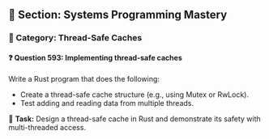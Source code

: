 ## 📘 Section: Systems Programming Mastery  
### 🔹 Category: Thread-Safe Caches  
#### ❓ Question 593: Implementing thread-safe caches

Write a Rust program that does the following:

- Create a thread-safe cache structure (e.g., using Mutex or RwLock).
- Test adding and reading data from multiple threads.

🔧 **Task:** Design a thread-safe cache in Rust and demonstrate its safety with multi-threaded access.
